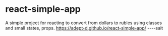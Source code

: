 # react-simple-app
A simple project for reacting to convert from dollars to rubles using classes and small states, props.
https://adept-d.github.io/react-simple-app/  ----sait

